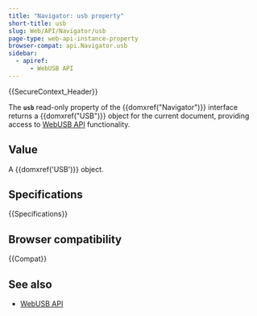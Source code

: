 ```yaml
---
title: "Navigator: usb property"
short-title: usb
slug: Web/API/Navigator/usb
page-type: web-api-instance-property
browser-compat: api.Navigator.usb
sidebar:
  - apiref:
      - WebUSB API
---
```


{{SecureContext_Header}}

The **`usb`** read-only property of the {{domxref("Navigator")}} interface returns a {{domxref("USB")}} object for the current document, providing access to [WebUSB API](/en-US/docs/Web/API/WebUSB_API) functionality.

## Value

A {{domxref('USB')}} object.

## Specifications

{{Specifications}}

## Browser compatibility

{{Compat}}

## See also

- [WebUSB API](/en-US/docs/Web/API/WebUSB_API)

